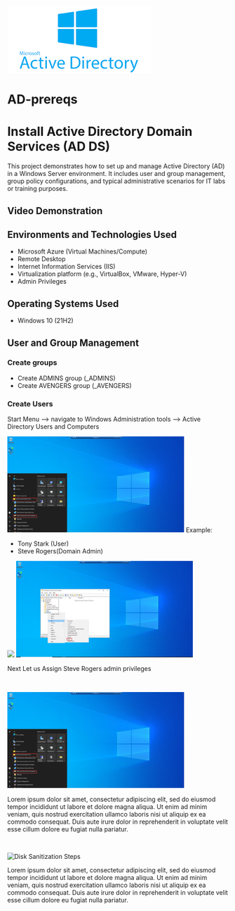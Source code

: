![image alt](https://github.com/Mikegah24/AD-prereqs/blob/729d96b15086191e4ee7cad080c3a81892a0f5a8/Active%20Directory.png)

# AD-prereqs

<h1>Install Active Directory Domain Services (AD DS)</h1>
This project demonstrates how to set up and manage Active Directory (AD) in a Windows Server environment. It includes user and group management, group policy configurations, and typical administrative scenarios for IT labs or training purposes.<br />


<h2>Video Demonstration</h2>



<h2>Environments and Technologies Used</h2>

- Microsoft Azure (Virtual Machines/Compute)
- Remote Desktop
- Internet Information Services (IIS)
- Virtualization platform (e.g., VirtualBox, VMware, Hyper-V)
- Admin Privileges

<h2>Operating Systems Used </h2>

- Windows 10</b> (21H2)

<h2>User and Group Management</h2>
<h3>Create groups</h3>

-  Create ADMINS group (_ADMINS)
-  Create AVENGERS group (_AVENGERS)

<h3>Create Users</h3>

Start Menu --> navigate to Windows Administration tools --> Active Directory Users and Computers

<img src="2025-06-16 16_40_01-Window.png" height="80%" width="80%" alt="Disk Sanitization Steps"/>
Example:

- Tony Stark (User)
- Steve Rogers(Domain Admin)

<p>
<img src="2025-06-16 16_40_01-Window.png)"/>
<img src="2025-06-16 16_42_06-74.249.97.24 - Remote Desktop Connection.png" height="80%" width="80%" alt="Disk Sanitization Steps"/>
</p>
<p>
Next Let us Assign Steve Rogers admin privileges
</p>
<br />

<p>
<img src="2025-06-16 16_40_01-Window.png" height="80%" width="80%" alt="Disk Sanitization Steps"/>
</p>
<p>
Lorem ipsum dolor sit amet, consectetur adipiscing elit, sed do eiusmod tempor incididunt ut labore et dolore magna aliqua. Ut enim ad minim veniam, quis nostrud exercitation ullamco laboris nisi ut aliquip ex ea commodo consequat. Duis aute irure dolor in reprehenderit in voluptate velit esse cillum dolore eu fugiat nulla pariatur.
</p>
<br />

<p>
<img src="https://i.imgur.com/DJmEXEB.png" height="80%" width="80%" alt="Disk Sanitization Steps"/>
</p>
<p>
Lorem ipsum dolor sit amet, consectetur adipiscing elit, sed do eiusmod tempor incididunt ut labore et dolore magna aliqua. Ut enim ad minim veniam, quis nostrud exercitation ullamco laboris nisi ut aliquip ex ea commodo consequat. Duis aute irure dolor in reprehenderit in voluptate velit esse cillum dolore eu fugiat nulla pariatur.
</p>
<br />
